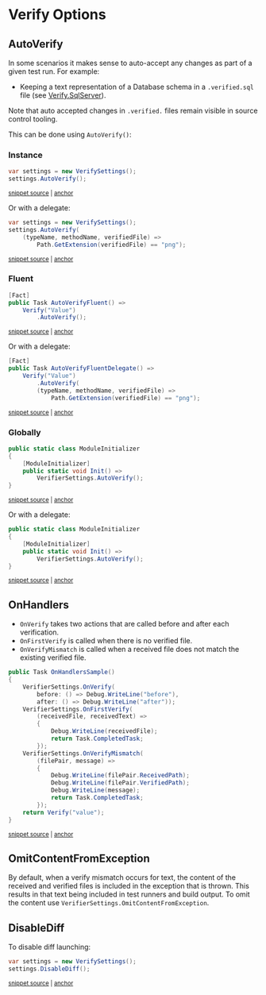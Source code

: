 <!--
GENERATED FILE - DO NOT EDIT
This file was generated by [MarkdownSnippets](https://github.com/SimonCropp/MarkdownSnippets).
Source File: /docs/mdsource/verify-options.source.md
To change this file edit the source file and then run MarkdownSnippets.
-->

# Verify Options


## AutoVerify

In some scenarios it makes sense to auto-accept any changes as part of a given test run. For example:

 * Keeping a text representation of a Database schema in a `.verified.sql` file (see [Verify.SqlServer](https://github.com/VerifyTests/Verify.SqlServer)).

Note that auto accepted changes in `.verified.` files remain visible in source control tooling.

This can be done using `AutoVerify()`:


### Instance

<!-- snippet: AutoVerify -->
<a id='snippet-autoverify'></a>
```cs
var settings = new VerifySettings();
settings.AutoVerify();
```
<sup><a href='/src/Verify.Tests/Snippets/Snippets.cs#L101-L106' title='Snippet source file'>snippet source</a> | <a href='#snippet-autoverify' title='Start of snippet'>anchor</a></sup>
<!-- endSnippet -->

Or with a delegate:

<!-- snippet: AutoVerifyDelegate -->
<a id='snippet-autoverifydelegate'></a>
```cs
var settings = new VerifySettings();
settings.AutoVerify(
    (typeName, methodName, verifiedFile) =>
        Path.GetExtension(verifiedFile) == "png");
```
<sup><a href='/src/Verify.Tests/Snippets/Snippets.cs#L110-L117' title='Snippet source file'>snippet source</a> | <a href='#snippet-autoverifydelegate' title='Start of snippet'>anchor</a></sup>
<!-- endSnippet -->


### Fluent

<!-- snippet: AutoVerifyFluent -->
<a id='snippet-autoverifyfluent'></a>
```cs
[Fact]
public Task AutoVerifyFluent() =>
    Verify("Value")
        .AutoVerify();
```
<sup><a href='/src/Verify.Tests/Snippets/Snippets.cs#L120-L127' title='Snippet source file'>snippet source</a> | <a href='#snippet-autoverifyfluent' title='Start of snippet'>anchor</a></sup>
<!-- endSnippet -->

Or with a delegate:

<!-- snippet: AutoVerifyFluentDelegate -->
<a id='snippet-autoverifyfluentdelegate'></a>
```cs
[Fact]
public Task AutoVerifyFluentDelegate() =>
    Verify("Value")
        .AutoVerify(
        (typeName, methodName, verifiedFile) =>
            Path.GetExtension(verifiedFile) == "png");
```
<sup><a href='/src/Verify.Tests/Snippets/Snippets.cs#L128-L137' title='Snippet source file'>snippet source</a> | <a href='#snippet-autoverifyfluentdelegate' title='Start of snippet'>anchor</a></sup>
<!-- endSnippet -->


### Globally

<!-- snippet: StaticAutoVerify -->
<a id='snippet-staticautoverify'></a>
```cs
public static class ModuleInitializer
{
    [ModuleInitializer]
    public static void Init() =>
        VerifierSettings.AutoVerify();
}
```
<sup><a href='/src/ModuleInitDocs/AutoVerify.cs#L3-L12' title='Snippet source file'>snippet source</a> | <a href='#snippet-staticautoverify' title='Start of snippet'>anchor</a></sup>
<!-- endSnippet -->

Or with a delegate:

<!-- snippet: StaticAutoVerify -->
<a id='snippet-staticautoverify'></a>
```cs
public static class ModuleInitializer
{
    [ModuleInitializer]
    public static void Init() =>
        VerifierSettings.AutoVerify();
}
```
<sup><a href='/src/ModuleInitDocs/AutoVerify.cs#L3-L12' title='Snippet source file'>snippet source</a> | <a href='#snippet-staticautoverify' title='Start of snippet'>anchor</a></sup>
<!-- endSnippet -->


## OnHandlers

 * `OnVerify` takes two actions that are called before and after each verification.
 * `OnFirstVerify` is called when there is no verified file.
 * `OnVerifyMismatch` is called when a received file does not match the existing verified file.

<!-- snippet: OnHandlers -->
<a id='snippet-onhandlers'></a>
```cs
public Task OnHandlersSample()
{
    VerifierSettings.OnVerify(
        before: () => Debug.WriteLine("before"),
        after: () => Debug.WriteLine("after"));
    VerifierSettings.OnFirstVerify(
        (receivedFile, receivedText) =>
        {
            Debug.WriteLine(receivedFile);
            return Task.CompletedTask;
        });
    VerifierSettings.OnVerifyMismatch(
        (filePair, message) =>
        {
            Debug.WriteLine(filePair.ReceivedPath);
            Debug.WriteLine(filePair.VerifiedPath);
            Debug.WriteLine(message);
            return Task.CompletedTask;
        });
    return Verify("value");
}
```
<sup><a href='/src/Verify.Tests/Snippets/Snippets.cs#L37-L61' title='Snippet source file'>snippet source</a> | <a href='#snippet-onhandlers' title='Start of snippet'>anchor</a></sup>
<!-- endSnippet -->


## OmitContentFromException

By default, when a verify mismatch occurs for text, the content of the received and verified files is included in the exception that is thrown. This results in that text being included in test runners and build output. To omit the content use `VerifierSettings.OmitContentFromException`.


## DisableDiff

To disable diff launching:

<!-- snippet: DisableDiff -->
<a id='snippet-disablediff'></a>
```cs
var settings = new VerifySettings();
settings.DisableDiff();
```
<sup><a href='/src/Verify.Tests/Snippets/Snippets.cs#L141-L146' title='Snippet source file'>snippet source</a> | <a href='#snippet-disablediff' title='Start of snippet'>anchor</a></sup>
<!-- endSnippet -->
